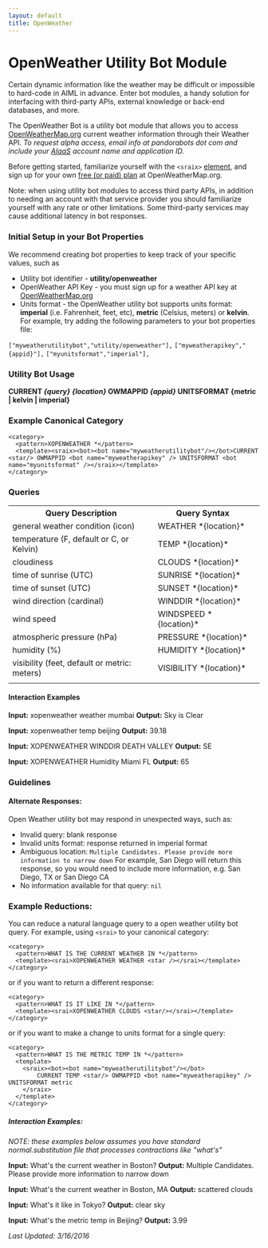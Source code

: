 ```yaml
---
layout: default
title: OpenWeather
---
```


# OpenWeather Utility Bot Module

Certain dynamic information like the weather may be difficult or impossible to hard-code in AIML in advance. Enter bot modules, a handy solution for interfacing with third-party APIs, external knowledge or back-end databases, and more.

The OpenWeather Bot is a utility bot module that allows you to access [OpenWeatherMap.org](http://www.openweathermap.org/api) current weather information through their Weather API. *To request alpha access, email info at pandorabots dot com and include your [AIaaS](https://developer.pandorabots.com/) account name and application ID.*

Before getting started, familiarize yourself with the `<sraix>` [element](http://pandorabots.github.io/aiml/sraix/), and sign up for your own [free (or paid) plan](http://openweathermap.org/appid)  at OpenWeatherMap.org.

Note: when using utility bot modules to access third party APIs, in addition to needing an account with that service provider you should familiarize yourself with any rate or other limitations. Some third-party services may cause additional latency in bot responses.

### Initial Setup in your Bot Properties ###

We recommend creating bot properties to keep track of your specific values, such as

* Utility bot identifier - **utility/openweather**
* OpenWeather API Key - you must sign up for a weather API key at [OpenWeatherMap.org](http://openweathermap.org/appid)
* Units format - the OpenWeather utility bot supports units format: **imperial** (i.e. Fahrenheit, feet, etc), **metric** (Celsius, meters) or **kelvin**.
For example, try adding the following parameters to your bot properties file:

`["myweatherutilitybot","utility/openweather"],`
`["myweatherapikey","{appid}"],`
`["myunitsformat","imperial"],`

### Utility Bot Usage ###

**CURRENT  *{query}* *{location}* OWMAPPID *{appid}* UNITSFORMAT {metric | kelvin | imperial}**

### Example Canonical Category ###

    <category>
      <pattern>XOPENWEATHER *</pattern>
      <template><sraix><bot><bot name="myweatherutilitybot"/></bot>CURRENT <star/> OWMAPPID <bot name="myweatherapikey" /> UNITSFORMAT <bot name="myunitsformat" /></sraix></template>
    </category>

### Queries ###

<table class="table table-striped table-bordered">
<tr><th>Query Description</th><th>Query Syntax</th></tr>
<tr><td>general weather condition (icon)</td><td>WEATHER *{location}*</td><td></td></tr>
<tr><td>temperature (F, default or C, or Kelvin)</td><td>TEMP *{location}*</td></tr>
<tr><td>cloudiness</td><td>CLOUDS *{location}*</td></tr>
<tr><td>time of sunrise (UTC)</td><td>SUNRISE *{location}*</td></tr>
<tr><td>time of sunset (UTC)</td><td>SUNSET *{location}*</td></tr>
<tr><td>wind direction (cardinal)</td><td>WINDDIR *{location}*</td></tr>
<tr><td>wind speed</td><td>WINDSPEED *{location}*</td></tr>
<tr><td>atmospheric pressure (hPa)</td><td>PRESSURE *{location}*</td></tr>
<tr><td>humidity (%)</td><td>HUMIDITY *{location}*</td></tr>
<tr><td>visibility (feet, default or metric: meters)</td><td>VISIBILITY *{location}*</td></tr>
<tr><td></td><td></td></tr>
</table>

#### Interaction Examples ####

**Input:** xopenweather weather mumbai
**Output:** Sky is Clear

**Input:** xopenweather temp beijing
**Output:** 39.18

**Input:** XOPENWEATHER WINDDIR DEATH VALLEY
**Output:** SE

**Input:** XOPENWEATHER Humidity Miami FL
**Output:** 65


### Guidelines ###

#### Alternate Responses: ####
Open Weather utility bot may respond in unexpected ways, such as:

* Invalid query: blank response
* Invalid units format: response returned in imperial format
* Ambiguous location: `Multiple Candidates. Please provide more information to narrow down`
For example, San Diego will return this response, so you would need to include more information, e.g. San Diego, TX or San Diego CA
* No information available for that query: `nil`

### Example Reductions: ###

You can reduce a natural language query to a open weather utility bot query. For example, using `<srai>` to your canonical category:

    <category>
      <pattern>WHAT IS THE CURRENT WEATHER IN *</pattern>
      <template><srai>XOPENWEATHER WEATHER <star /></srai></template>
    </category>

or if you want to return a different response:

    <category>
      <pattern>WHAT IS IT LIKE IN *</pattern>
      <template><srai>XOPENWEATHER CLOUDS <star/></srai></template>
    </category>

or if you want to make a change to units format for a single query:

    <category>
      <pattern>WHAT IS THE METRIC TEMP IN *</pattern>
      <template>
        <sraix><bot><bot name="myweatherutilitybot"/></bot>
			CURRENT TEMP <star/> OWMAPPID <bot name="myweatherapikey" /> UNITSFORMAT metric
		</sraix>
      </template>
    </category>

##### Interaction Examples: #####
*NOTE: these examples below assumes  you have standard normal.substitution file that processes contractions like "what's"*

**Input:** What's the current weather in Boston?
**Output:** Multiple Candidates. Please provide more information to narrow down

**Input:** What's the current weather in Boston, MA
**Output:** scattered clouds

**Input:** What's it like in Tokyo?
**Output:** clear sky

**Input:** What's the metric temp in Beijing?
**Output:** 3.99

*Last Updated: 3/16/2016*

